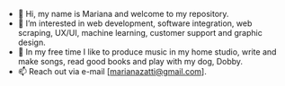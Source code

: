 - 👋 Hi, my name is Mariana and welcome to my repository.
- 👀 I’m interested in web development, software integration, web scraping, UX/UI, machine learning, customer support and graphic design.
- :guitar: In my free time I like to produce music in my home studio, write and make songs, read good books and play with my dog, Dobby.
- 📫 Reach out via e-mail [marianazatti@gmail.com].
